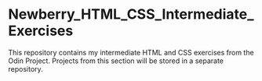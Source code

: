 # Newberry_HTML_CSS_Intermediate_Exercises
This repository contains my intermediate HTML and CSS exercises from the Odin Project. Projects from this section will be stored in a separate repository.
